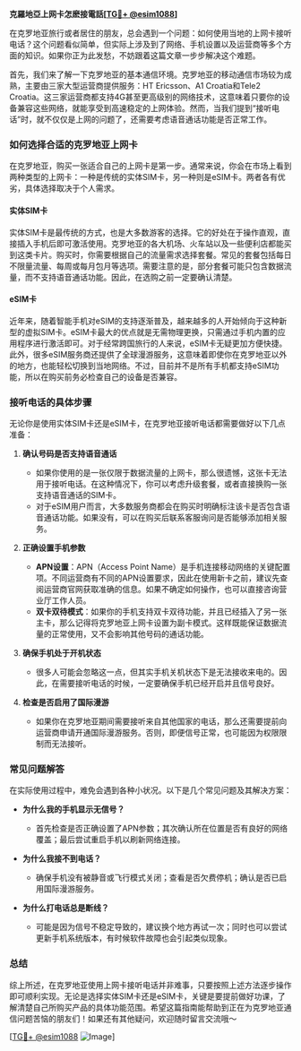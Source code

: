 **克羅地亞上网卡怎麽接電話[[TG💪+ @esim1088](https://t.me/s/esim1088)]**

在克罗地亚旅行或者居住的朋友，总会遇到一个问题：如何使用当地的上网卡接听电话？这个问题看似简单，但实际上涉及到了网络、手机设置以及运营商等多个方面的知识。如果你正为此发愁，不妨跟着这篇文章一步步解决这个难题。

首先，我们来了解一下克罗地亚的基本通信环境。克罗地亚的移动通信市场较为成熟，主要由三家大型运营商提供服务：HT Ericsson、A1 Croatia和Tele2 Croatia。这三家运营商都支持4G甚至更高级别的网络技术，这意味着只要你的设备兼容这些网络，就能享受到高速稳定的上网体验。然而，当我们提到“接听电话”时，就不仅仅是上网的问题了，还需要考虑语音通话功能是否正常工作。

### 如何选择合适的克罗地亚上网卡

在克罗地亚，购买一张适合自己的上网卡是第一步。通常来说，你会在市场上看到两种类型的上网卡：一种是传统的实体SIM卡，另一种则是eSIM卡。两者各有优劣，具体选择取决于个人需求。

#### 实体SIM卡

实体SIM卡是最传统的方式，也是大多数游客的选择。它的好处在于操作直观，直接插入手机后即可激活使用。克罗地亚的各大机场、火车站以及一些便利店都能买到这类卡片。购买时，你需要根据自己的流量需求选择套餐。常见的套餐包括每日不限量流量、每周或每月包月等选项。需要注意的是，部分套餐可能只包含数据流量，而不支持语音通话功能。因此，在选购之前一定要确认清楚。

#### eSIM卡

近年来，随着智能手机对eSIM的支持逐渐普及，越来越多的人开始倾向于这种新型的虚拟SIM卡。eSIM卡最大的优点就是无需物理更换，只需通过手机内置的应用程序进行激活即可。对于经常跨国旅行的人来说，eSIM卡无疑更加方便快捷。此外，很多eSIM服务商还提供了全球漫游服务，这意味着即使你在克罗地亚以外的地方，也能轻松切换到当地网络。不过，目前并不是所有手机都支持eSIM功能，所以在购买前务必检查自己的设备是否兼容。

### 接听电话的具体步骤

无论你是使用实体SIM卡还是eSIM卡，在克罗地亚接听电话都需要做好以下几点准备：

1. **确认号码是否支持语音通话**
   - 如果你使用的是一张仅限于数据流量的上网卡，那么很遗憾，这张卡无法用于接听电话。在这种情况下，你可以考虑升级套餐，或者直接换购一张支持语音通话的SIM卡。
   - 对于eSIM用户而言，大多数服务商都会在购买时明确标注该卡是否包含语音通话功能。如果没有，可以在购买后联系客服询问是否能够添加相关服务。

2. **正确设置手机参数**
   - **APN设置**：APN（Access Point Name）是手机连接移动网络的关键配置项。不同运营商有不同的APN设置要求，因此在使用新卡之前，建议先查阅运营商官网获取准确的信息。如果不确定如何操作，也可以直接咨询营业厅工作人员。
   - **双卡双待模式**：如果你的手机支持双卡双待功能，并且已经插入了另一张主卡，那么记得将克罗地亚上网卡设置为副卡模式。这样既能保证数据流量的正常使用，又不会影响其他号码的通话功能。

3. **确保手机处于开机状态**
   - 很多人可能会忽略这一点，但其实手机关机状态下是无法接收来电的。因此，在需要接听电话的时候，一定要确保手机已经开启并且信号良好。

4. **检查是否启用了国际漫游**
   - 如果你在克罗地亚期间需要接听来自其他国家的电话，那么还需要提前向运营商申请开通国际漫游服务。否则，即便信号正常，也可能因为权限限制而无法接听。

### 常见问题解答

在实际使用过程中，难免会遇到各种小状况。以下是几个常见问题及其解决方案：

- **为什么我的手机显示无信号？**
  - 首先检查是否正确设置了APN参数；其次确认所在位置是否有良好的网络覆盖；最后尝试重启手机以刷新网络连接。

- **为什么我接不到电话？**
  - 确保手机没有被静音或飞行模式关闭；查看是否欠费停机；确认是否已启用国际漫游服务。

- **为什么打电话总是断线？**
  - 可能是因为信号不稳定导致的，建议换个地方再试一次；同时也可以尝试更新手机系统版本，有时候软件故障也会引起类似现象。

### 总结

综上所述，在克罗地亚使用上网卡接听电话并非难事，只要按照上述方法逐步操作即可顺利实现。无论是选择实体SIM卡还是eSIM卡，关键是要提前做好功课，了解清楚自己所购买产品的具体功能范围。希望这篇指南能帮助到正在为克罗地亚通信问题苦恼的朋友们！如果还有其他疑问，欢迎随时留言交流哦～

[[TG💪+ @esim1088](https://t.me/s/esim1088) ![Image](https://i.postimg.cc/4NQfJmqS/Snipaste-2025-05-13-00-14-12.png)]